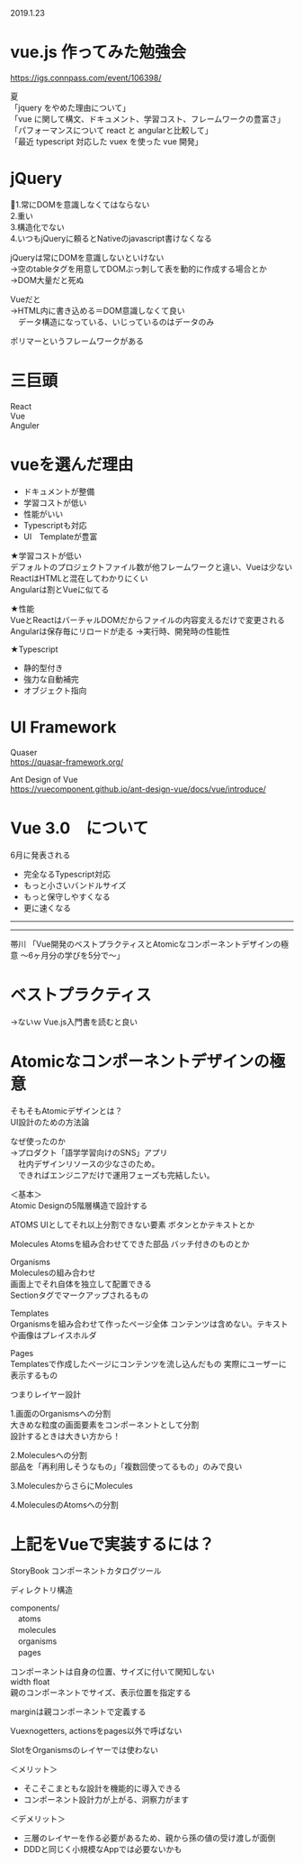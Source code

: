 2019.1.23
# vue.js 作ってみた勉強会
https://igs.connpass.com/event/106398/

夏  
「jquery をやめた理由について」  
「vue に関して構文、ドキュメント、学習コスト、フレームワークの豊富さ」  
「パフォーマンスについて react と angularと比較して」  
「最近 typescript 対応した vuex を使った vue 開発」

# jQuery  
1.常にDOMを意識しなくてはならない  
2.重い  
3.構造化でない  
4.いつもjQueryに頼るとNativeのjavascript書けなくなる  

jQueryは常にDOMを意識しないといけない  
→空のtableタグを用意してDOMぶっ刺して表を動的に作成する場合とか  
→DOM大量だと死ぬ  

Vueだと  
→HTML内に書き込める＝DOM意識しなくて良い  
　データ構造になっている、いじっているのはデータのみ  

ポリマーというフレームワークがある  

# 三巨頭  
React  
Vue  
Anguler  

# vueを選んだ理由
* ドキュメントが整備
* 学習コストが低い
* 性能がいい
* Typescriptも対応
* UI　Templateが豊富

★学習コストが低い  
デフォルトのプロジェクトファイル数が他フレームワークと違い、Vueは少ない  
ReactはHTMLと混在してわかりにくい  
Angularは割とVueに似てる  

★性能  
VueとReactはバーチャルDOMだからファイルの内容変えるだけで変更される  
Angularは保存毎にリロードが走る
→実行時、開発時の性能性  

★Typescript  
* 静的型付き
* 強力な自動補完
* オブジェクト指向

# UI Framework
Quaser  
https://quasar-framework.org/  

Ant Design of Vue  
https://vuecomponent.github.io/ant-design-vue/docs/vue/introduce/  

# Vue 3.0　について
6月に発表される  
* 完全なるTypescript対応
* もっと小さいバンドルサイズ
* もっと保守しやすくなる
* 更に速くなる


***
***

帯川 「Vue開発のベストプラクティスとAtomicなコンポーネントデザインの極意 〜6ヶ月分の学びを5分で〜」  

# ベストプラクティス  
→ないｗ  Vue.js入門書を読むと良い

# Atomicなコンポーネントデザインの極意
そもそもAtomicデザインとは？  
UI設計のための方法論  

なぜ使ったのか  
→プロダクト「語学学習向けのSNS」アプリ  
　社内デザインリソースの少なさのため。  
　できればエンジニアだけで運用フェーズも完結したい。  

＜基本＞  
Atomic Designの5階層構造で設計する  

ATOMS
UIとしてそれ以上分割できない要素
ボタンとかテキストとか

Molecules
Atomsを組み合わせてできた部品
バッチ付きのものとか

Organisms  
Moleculesの組み合わせ  
画面上でそれ自体を独立して配置できる  
Sectionタグでマークアップされるもの  

Templates  
Organismsを組み合わせて作ったページ全体
コンテンツは含めない。テキストや画像はプレイスホルダ

Pages  
Templatesで作成したページにコンテンツを流し込んだもの
実際にユーザーに表示するもの

つまりレイヤー設計

1.画面のOrganismsへの分割  
大きめな粒度の画面要素をコンポーネントとして分割  
設計するときは大きい方から！  

2.Moleculesへの分割  
部品を「再利用しそうなもの」「複数回使ってるもの」のみで良い  

3.MoleculesからさらにMolecules

4.MoleculesのAtomsへの分割

# 上記をVueで実装するには？
StoryBook コンポーネントカタログツール

ディレクトリ構造  

components/  
　atoms  
　molecules  
　organisms  
　pages  

コンポーネントは自身の位置、サイズに付いて関知しない  
width float  
親のコンポーネントでサイズ、表示位置を指定する  

marginは親コンポーネントで定義する  

Vuexnogetters, actionsをpages以外で呼ばない

SlotをOrganismsのレイヤーでは使わない  

＜メリット＞
- そこそこまともな設計を機能的に導入できる
- コンポーネント設計力が上がる、洞察力がます

＜デメリット＞
- 三層のレイヤーを作る必要があるため、親から孫の値の受け渡しが面倒
- DDDと同じく小規模なAppでは必要ないかも

